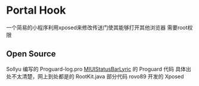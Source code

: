 # Portal Hook
一个简易的小程序利用xposed来修改传送门使其能够打开其他浏览器
需要root权限

## Open Source
Sollyu 编写的 Proguard-log.pro
[MIUIStatusBarLyric](https://github.com/577fkj/MIUIStatusBarLyric) 的 Proguard 代码
具体出处不太清楚，网上到处都是的 RootKit.java 部分代码
rovo89 开发的 Xposed